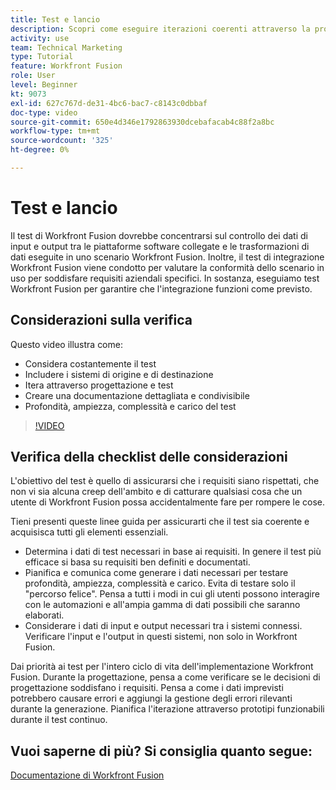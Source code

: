 ```yaml
---
title: Test e lancio
description: Scopri come eseguire iterazioni coerenti attraverso la progettazione e il test e creare una documentazione dettagliata e condivisibile quando utilizzi [!DNL Adobe Workfront Fusion].
activity: use
team: Technical Marketing
type: Tutorial
feature: Workfront Fusion
role: User
level: Beginner
kt: 9073
exl-id: 627c767d-de31-4bc6-bac7-c8143c0dbbaf
doc-type: video
source-git-commit: 650e4d346e1792863930dcebafacab4c88f2a8bc
workflow-type: tm+mt
source-wordcount: '325'
ht-degree: 0%

---
```


# Test e lancio

Il test di Workfront Fusion dovrebbe concentrarsi sul controllo dei dati di input e output tra le piattaforme software collegate e le trasformazioni di dati eseguite in uno scenario Workfront Fusion. Inoltre, il test di integrazione Workfront Fusion viene condotto per valutare la conformità dello scenario in uso per soddisfare requisiti aziendali specifici. In sostanza, eseguiamo test Workfront Fusion per garantire che l&#39;integrazione funzioni come previsto.

## Considerazioni sulla verifica

Questo video illustra come:

* Considera costantemente il test
* Includere i sistemi di origine e di destinazione
* Itera attraverso progettazione e test
* Creare una documentazione dettagliata e condivisibile
* Profondità, ampiezza, complessità e carico del test

>[!VIDEO](https://video.tv.adobe.com/v/335315/?quality=12&learn=on)

## Verifica della checklist delle considerazioni

L&#39;obiettivo del test è quello di assicurarsi che i requisiti siano rispettati, che non vi sia alcuna creep dell&#39;ambito e di catturare qualsiasi cosa che un utente di Workfront Fusion possa accidentalmente fare per rompere le cose.

Tieni presenti queste linee guida per assicurarti che il test sia coerente e acquisisca tutti gli elementi essenziali.

* Determina i dati di test necessari in base ai requisiti. In genere il test più efficace si basa su requisiti ben definiti e documentati.
* Pianifica e comunica come generare i dati necessari per testare profondità, ampiezza, complessità e carico. Evita di testare solo il &quot;percorso felice&quot;. Pensa a tutti i modi in cui gli utenti possono interagire con le automazioni e all&#39;ampia gamma di dati possibili che saranno elaborati.
* Considerare i dati di input e output necessari tra i sistemi connessi. Verificare l&#39;input e l&#39;output in questi sistemi, non solo in Workfront Fusion.

Dai priorità ai test per l&#39;intero ciclo di vita dell&#39;implementazione Workfront Fusion. Durante la progettazione, pensa a come verificare se le decisioni di progettazione soddisfano i requisiti. Pensa a come i dati imprevisti potrebbero causare errori e aggiungi la gestione degli errori rilevanti durante la generazione. Pianifica l&#39;iterazione attraverso prototipi funzionabili durante il test continuo.

## Vuoi saperne di più? Si consiglia quanto segue:

[Documentazione di Workfront Fusion](https://experienceleague.adobe.com/docs/workfront/using/adobe-workfront-fusion/workfront-fusion-2.html?lang=en)
